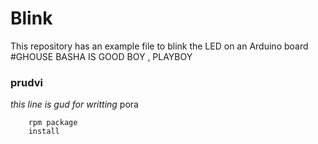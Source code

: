 # Blink

This repository has an example file to blink the LED on an Arduino board 
#GHOUSE BASHA IS GOOD BOY , PLAYBOY
### prudvi 
*this line is gud for writting* pora

``` print{ghouse}
    rpm package
    install 
```

